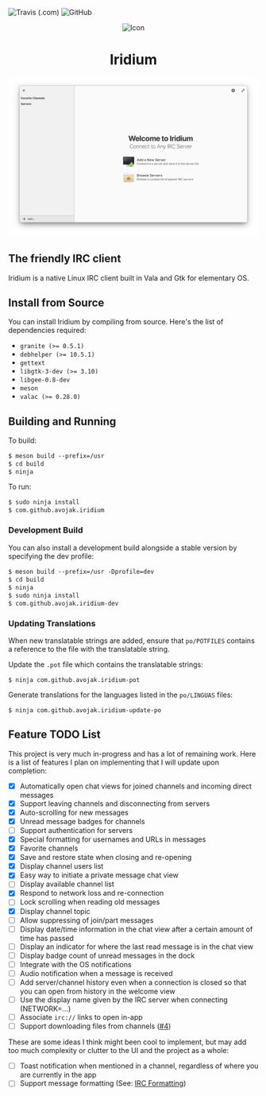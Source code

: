 ![Travis (.com)](https://img.shields.io/travis/com/avojak/iridium.svg)
![GitHub](https://img.shields.io/github/license/avojak/iridium.svg?color=blue)

<p align="center">
  <img src="data/assets/iridium.svg" alt="Icon" />
</p>
<h1 align="center">Iridium</h1>

![Screenshot](data/assets/screenshots/iridium-screenshot-01.png)

## The friendly IRC client

Iridium is a native Linux IRC client built in Vala and Gtk for elementary OS.

## Install from Source

You can install Iridium by compiling from source. Here's the list of
dependencies required:

- `granite (>= 0.5.1)`
- `debhelper (>= 10.5.1)`
- `gettext`
- `libgtk-3-dev (>= 3.10)`
- `libgee-0.8-dev`
- `meson`
- `valac (>= 0.28.0)`

## Building and Running

To build:

```
$ meson build --prefix=/usr
$ cd build
$ ninja
```

To run:

```
$ sudo ninja install
$ com.github.avojak.iridium
```

### Development Build

You can also install a development build alongside a stable version by specifying the dev profile:

```
$ meson build --prefix=/usr -Dprofile=dev
$ cd build
$ ninja
$ sudo ninja install
$ com.github.avojak.iridium-dev
```

### Updating Translations

When new translatable strings are added, ensure that `po/POTFILES` contains a
reference to the file with the translatable string.

Update the `.pot` file which contains the translatable strings:

```
$ ninja com.github.avojak.iridium-pot
```

Generate translations for the languages listed in the `po/LINGUAS` files:

```
$ ninja com.github.avojak.iridium-update-po
```

## Feature TODO List

This project is very much in-progress and has a lot of remaining work. Here is a list of features I plan on implementing that I will update upon completion:

- [x] Automatically open chat views for joined channels and incoming direct messages
- [x] Support leaving channels and disconnecting from servers
- [x] Auto-scrolling for new messages
- [x] Unread message badges for channels
- [ ] Support authentication for servers
- [x] Special formatting for usernames and URLs in messages
- [x] Favorite channels
- [x] Save and restore state when closing and re-opening
- [x] Display channel users list
- [x] Easy way to initiate a private message chat view
- [ ] Display available channel list
- [x] Respond to network loss and re-connection
- [ ] Lock scrolling when reading old messages
- [x] Display channel topic
- [ ] Allow suppressing of join/part messages
- [ ] Display date/time information in the chat view after a certain amount of time has passed
- [ ] Display an indicator for where the last read message is in the chat view
- [ ] Display badge count of unread messages in the dock
- [ ] Integrate with the OS notifications
- [ ] Audio notification when a message is received
- [ ] Add server/channel history even when a connection is closed so that you can open from history in the welcome view
- [ ] Use the display name given by the IRC server when connecting (NETWORK=…)
- [ ] Associate `irc://` links to open in-app
- [ ] Support downloading files from channels ([#4](https://github.com/avojak/iridium/issues/4))

These are some ideas I think might been cool to implement, but may add too much complexity or clutter to the UI and the project as a whole:

- [ ] Toast notification when mentioned in a channel, regardless of where you are currently in the app
- [ ] Support message formatting (See: [IRC Formatting](https://modern.ircdocs.horse/formatting.html))
